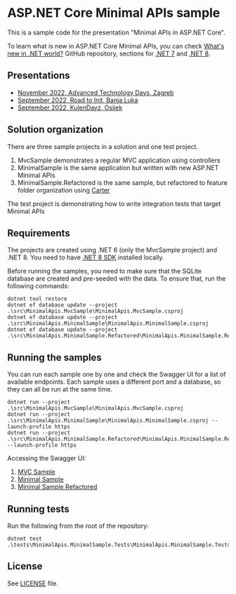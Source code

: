 ﻿# ASP.NET Core Minimal APIs sample

This is a sample code for the presentation "Minimal APIs in ASP.NET Core".

To learn what is new in ASP.NET Core Minimal APIs, you can check [What's new in .NET world?](https://github.com/miroslavpopovic/what-is-new-in-dotnet) GitHub repository, sections for [.NET 7](https://github.com/miroslavpopovic/what-is-new-in-dotnet#minimal-apis) and [.NET 8](https://github.com/miroslavpopovic/what-is-new-in-dotnet#minimal-apis-1).

## Presentations

- [November 2022, Advanced Technology Days, Zagreb](2022-11-atd-minimal-apis.pptx)
- [September 2022, Road to Init, Banja Luka](2022-09-road-to-init-minimal-apis.pptx)
- [September 2022, KulenDayz, Osijek](2022-09-kulendayz-minimal-apis.pptx)

## Solution organization

There are three sample projects in a solution and one test project.

1. MvcSample demonstrates a regular MVC application using controllers
2. MinimalSample is the same application but written with new ASP.NET Minimal APIs
3. MinimalSample.Refactored is the same sample, but refactored to feature folder organization using [Carter](https://github.com/CarterCommunity/Carter/)

The test project is demonstrating how to write integration tests that target Minimal APIs

## Requirements

The projects are created using .NET 6 (only the MvcSample project) and .NET 8. You need to have [.NET 8 SDK](https://dotnet.microsoft.com/en-us/download/dotnet/8.0) installed locally.

Before running the samples, you need to make sure that the SQLite database are created and pre-seeded with the data. To ensure that, run the following commands:

```shell
dotnet tool restore
dotnet ef database update --project .\src\MinimalApis.MvcSample\MinimalApis.MvcSample.csproj
dotnet ef database update --project .\src\MinimalApis.MinimalSample\MinimalApis.MinimalSample.csproj
dotnet ef database update --project .\src\MinimalApis.MinimalSample.Refactored\MinimalApis.MinimalSample.Refactored.csproj
```

## Running the samples

You can run each sample one by one and check the Swagger UI for a list of available endpoints. Each sample uses a different port and a database, so they can all be run at the same time.

```shell
dotnet run --project .\src\MinimalApis.MvcSample\MinimalApis.MvcSample.csproj
dotnet run --project .\src\MinimalApis.MinimalSample\MinimalApis.MinimalSample.csproj --launch-profile https
dotnet run --project .\src\MinimalApis.MinimalSample.Refactored\MinimalApis.MinimalSample.Refactored.csproj --launch-profile https
```

Accessing the Swagger UI:

1. [MVC Sample](https://localhost:7147/swagger/)
2. [Minimal Sample](https://localhost:7181/swagger/)
3. [Minimal Sample Refactored](https://localhost:7286/swagger/)

## Running tests

Run the following from the root of the repository:

```shell
dotnet test .\tests\MinimalApis.MinimalSample.Tests\MinimalApis.MinimalSample.Tests.csproj
```

## License

See [LICENSE](LICENSE) file.
